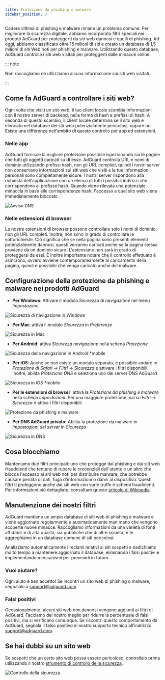 ```yaml
---
title: Protezione da phishing e malware
sidebar_position: 3
---
```


Cadere vittima di phishing e malware rimane un problema comune. Per migliorare la sicurezza digitale, abbiamo incorporato filtri speciali nei prodotti AdGuard per proteggerti da siti web dannosi e quelli di phishing. Ad oggi, abbiamo classificato oltre 15 milioni di siti e creato un database di 1,5 milioni di siti Web noti per phishing e malware. Utilizzando questo database, AdGuard controlla i siti web visitati per proteggerti dalle minacce online.

::: note

Non raccogliamo né utilizziamo alcuna informazione sui siti web visitati.

:::

## Come fa AdGuard a controllare i siti web?​

Ogni volta che visiti un sito web, il tuo client locale scambia informazioni con il nostro server di backend, nella forma di hash e prefissi di hash. A seconda di questo scambio, il client locale determina se il sito web è elencato nel database dei siti web potenzialmente pericolosi, oppure no. Esiste una differenza nell'ambito di questo controllo per app ed estensioni.

### Nelle app

AdGuard fornisce la migliore protezione possibile ispezionando sia le pagine che tutti gli oggetti caricati su di esse. AdGuard controlla URL e nomi di dominio utilizzando prefissi hash, non gli URL completi, quindi i nostri server non conservano informazioni sui siti web che visiti e le tue informazioni personali sono completamente sicure. I nostri server rispondono alla richiesta dell'applicazione con un elenco di tutti i possibili indirizzi che corrispondono al prefisso hash. Quando viene rilevata una potenziale minaccia in base alle corrispondenze hash, l'accesso a quel sito web viene immediatamente bloccato.

![Avviso DNS](https://cdn.adtidy.org/content/kb/ad_blocker/general/bs_diana.png)

### Nelle estensioni di browser

Le nostre estensioni di browser possono controllare solo i nomi di dominio, non gli URL completi. Inoltre, non sono in grado di controllare le sottorichieste. Ciò significa che se nella pagina sono presenti elementi potenzialmente dannosi, questi verranno caricati anche se la pagina stessa proviene da un dominio sicuro. L'estensione non sarà in grado di proteggersi da essi. È inoltre importante notare che il controllo effettuato è asincrono, ovvero avviene contemporaneamente al caricamento della pagina, quindi è possibile che venga caricato anche del malware.

## Configurazione della protezione da phishing e malware nei prodotti AdGuard

- **Per Windows**: Attivare il modulo *Sicurezza di navigazione nel* menu *Impostazioni*

![Sicurezza di navigazione in Windows](https://cdn.adtidy.org/content/kb/ad_blocker/general/windows.png)

- **Per Mac**: attiva il modulo *Sicurezza* in *Preferenze*

![Sicurezza in Mac](https://cdn.adtidy.org/content/kb/ad_blocker/general/bs_mac.png)

- **Per Android**: attiva *Sicurezza navigazione* nella scheda *Protezione*

![Sicurezza della navigazione in Android *mobile](https://cdn.adtidy.org/content/kb/ad_blocker/general/bs_android.png)

- **Per iOS**: Anche se non esiste un modulo separato, è possibile andare in *Protezione di Safari* → *Filtri* → *Sicurezza* e attivare i filtri disponibili. Inoltre, abilita *Protezione DNS* e seleziona uno dei server DNS AdGuard

![Sicurezza in iOS *mobile](https://cdn.adtidy.org/content/kb/ad_blocker/general/bs_ios.jpg)

- **Per le estensioni di browser**: attiva la *Protezione da phishing e malware* nella scheda *Impostazioni*. Per una maggiore protezione, vai su *Filtri* → *Sicurezza* e attiva i filtri disponibili

![Protezione da phishing e malware](https://cdn.adtidy.org/content/kb/ad_blocker/general/extension_protection.png)

- **Per DNS AdGuard privato:** Abilita la protezione da malware in *Impostazioni del server* in *Sicurezza*

![Sicurezza in DNS](https://cdn.adtidy.org/content/kb/ad_blocker/general/bs_dns.png)

## Cosa blocchiamo

Manteniamo due filtri principali: uno che protegge dal phishing e dai siti web fraudolenti che tentano di rubare le credenziali dell'utente e un altro che blocca l'accesso ai siti web noti per distribuire malware, che potrebbe causare perdita di dati, fuga d'informazioni o danni al dispositivo. Questi filtri ti proteggono anche dai siti web con varie truffe e schemi fraudolenti. Per informazioni più dettagliate, consultare questo [articolo di Wikipedia](https://en.wikipedia.org/wiki/Phishing).

## Manutenzione dei nostri filtri

AdGuard mantiene un ampio database di siti web di phishing e malware e viene aggiornato regolarmente e automaticamente man mano che vengono scoperte nuove minacce. Raccogliamo informazioni da una varietà di fonti affidabili e di alta qualità, sia pubbliche che di altre società, e le aggreghiamo in un database comune di siti pericolosi.

Analizziamo automaticamente i reclami relativi ai siti sospetti e dedichiamo molto tempo a mantenere aggiornato il database, eliminando i falsi positivi e implementando meccanismi per prevenirli in futuro.

### Vuoi aiutare?​

Ogni aiuto è ben accetto! Se incontri un sito web di phishing o malware, segnalalo a <support@adguard.com>.

### Falsi positivi​

Occasionalmente, alcuni siti web non dannosi vengono aggiunti ai filtri di AdGuard. Facciamo del nostro meglio per ridurre la percentuale di falsi positivi, ma si verificano comunque. Se riscontri questo comportamento da AdGuard, segnala il falso positivo al nostro supporto tecnico all'indirizzo <support@adguard.com>.

## Se hai dubbi su un sito web

Se sospetti che un certo sito web possa essere pericoloso, controllalo prima utilizzando il nostro [strumento di controllo della sicurezza](https://reports.adguard.com/welcome.html).

![Controllo della sicurezza](https://cdn.adtidy.org/content/kb/ad_blocker/general/site_warning.png)

